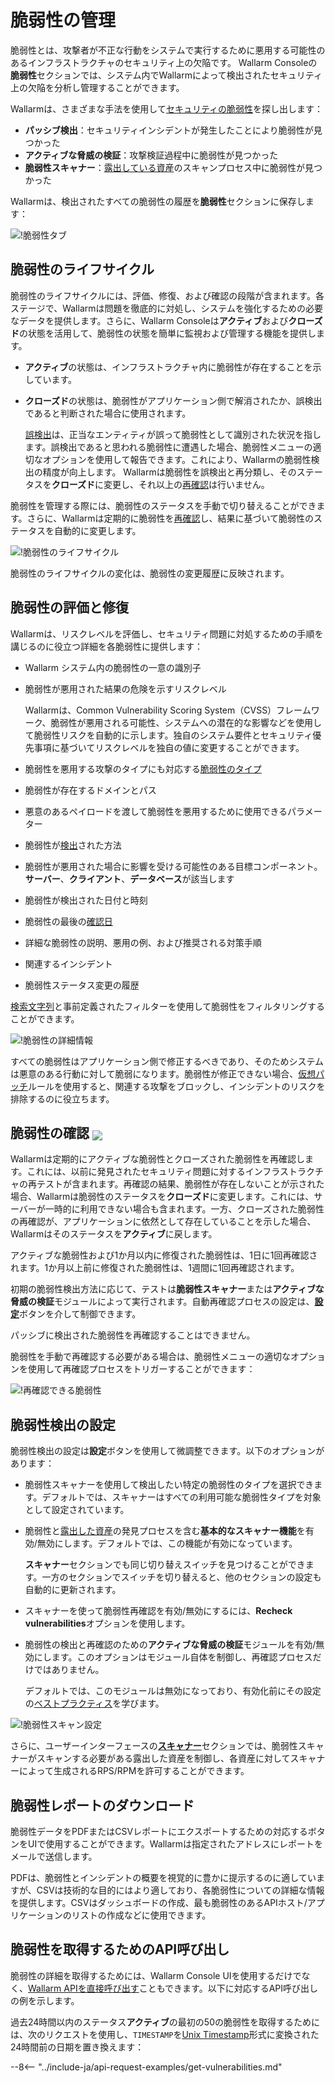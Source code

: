 # 脆弱性の管理

脆弱性とは、攻撃者が不正な行動をシステムで実行するために悪用する可能性のあるインフラストラクチャのセキュリティ上の欠陥です。 Wallarm Consoleの**脆弱性**セクションでは、システム内でWallarmによって検出されたセキュリティ上の欠陥を分析し管理することができます。

Wallarmは、さまざまな手法を使用して[セキュリティの脆弱性](../about-wallarm/detecting-vulnerabilities.md)を探し出します：

* **パッシブ検出**：セキュリティインシデントが発生したことにより脆弱性が見つかった
* **アクティブな脅威の検証**：攻撃検証過程中に脆弱性が見つかった
* **脆弱性スキャナー**：[露出している資産](scanner.md)のスキャンプロセス中に脆弱性が見つかった

Wallarmは、検出されたすべての脆弱性の履歴を**脆弱性**セクションに保存します：

![!脆弱性タブ](../images/user-guides/vulnerabilities/check-vuln.png)

## 脆弱性のライフサイクル

脆弱性のライフサイクルには、評価、修復、および確認の段階が含まれます。各ステージで、Wallarmは問題を徹底的に対処し、システムを強化するための必要なデータを提供します。さらに、Wallarm Consoleは**アクティブ**および**クローズド**の状態を活用して、脆弱性の状態を簡単に監視および管理する機能を提供します。

* **アクティブ**の状態は、インフラストラクチャ内に脆弱性が存在することを示しています。
* **クローズド**の状態は、脆弱性がアプリケーション側で解消されたか、誤検出であると判断された場合に使用されます。

    [誤検出](../about-wallarm/detecting-vulnerabilities.md#false-positives)は、正当なエンティティが誤って脆弱性として識別された状況を指します。誤検出であると思われる脆弱性に遭遇した場合、脆弱性メニューの適切なオプションを使用して報告できます。これにより、Wallarmの脆弱性検出の精度が向上します。 Wallarmは脆弱性を誤検出と再分類し、そのステータスを**クローズド**に変更し、それ以上の[再確認](#verifying-vulnerabilities)は行いません。

脆弱性を管理する際には、脆弱性のステータスを手動で切り替えることができます。さらに、Wallarmは定期的に脆弱性を[再確認](#verifying-vulnerabilities)し、結果に基づいて脆弱性のステータスを自動的に変更します。

![!脆弱性のライフサイクル](../images/user-guides/vulnerabilities/vulnerability-lifecycle.png)

脆弱性のライフサイクルの変化は、脆弱性の変更履歴に反映されます。

## 脆弱性の評価と修復

Wallarmは、リスクレベルを評価し、セキュリティ問題に対処するための手順を講じるのに役立つ詳細を各脆弱性に提供します：

* Wallarm システム内の脆弱性の一意の識別子
* 脆弱性が悪用された結果の危険を示すリスクレベル

    Wallarmは、Common Vulnerability Scoring System（CVSS）フレームワーク、脆弱性が悪用される可能性、システムへの潜在的な影響などを使用して脆弱性リスクを自動的に示します。独自のシステム要件とセキュリティ優先事項に基づいてリスクレベルを独自の値に変更することができます。
* 脆弱性を悪用する攻撃のタイプにも対応する[脆弱性のタイプ](../attacks-vulns-list.md)
* 脆弱性が存在するドメインとパス
* 悪意のあるペイロードを渡して脆弱性を悪用するために使用できるパラメーター
* 脆弱性が[検出](../about-wallarm/detecting-vulnerabilities.md#vulnerability-detection-methods)された方法
* 脆弱性が悪用された場合に影響を受ける可能性のある目標コンポーネント。**サーバー**、**クライアント**、**データベース**が該当します
* 脆弱性が検出された日付と時刻
* 脆弱性の最後の[確認日](#verifying-vulnerabilities)
* 詳細な脆弱性の説明、悪用の例、および推奨される対策手順
* 関連するインシデント
* 脆弱性ステータス変更の履歴

[検索文字列](search-and-filters/use-search.md)と事前定義されたフィルターを使用して脆弱性をフィルタリングすることができます。

![!脆弱性の詳細情報](../images/user-guides/vulnerabilities/vuln-info.png)

すべての脆弱性はアプリケーション側で修正するべきであり、そのためシステムは悪意のある行動に対して脆弱になります。脆弱性が修正できない場合、[仮想パッチ](rules/vpatch-rule.md)ルールを使用すると、関連する攻撃をブロックし、インシデントのリスクを排除するのに役立ちます。

## 脆弱性の確認 <a href="../../about-wallarm/subscription-plans/#subscription-plans"><img src="../../images/api-security-tag.svg" style="border: none;margin-bottom: -4px;"></a>

Wallarmは定期的にアクティブな脆弱性とクローズされた脆弱性を再確認します。これには、以前に発見されたセキュリティ問題に対するインフラストラクチャの再テストが含まれます。再確認の結果、脆弱性が存在しないことが示された場合、Wallarmは脆弱性のステータスを**クローズド**に変更します。これには、サーバーが一時的に利用できない場合も含まれます。一方、クローズされた脆弱性の再確認が、アプリケーションに依然として存在していることを示した場合、Wallarmはそのステータスを**アクティブ**に戻します。

アクティブな脆弱性および1か月以内に修復された脆弱性は、1日に1回再確認されます。1か月以上前に修復された脆弱性は、1週間に1回再確認されます。

初期の脆弱性検出方法に応じて、テストは**脆弱性スキャナー**または**アクティブな脅威の検証**モジュールによって実行されます。自動再確認プロセスの設定は、[**設定**](#configuring-vulnerability-detection)ボタンを介して制御できます。

パッシブに検出された脆弱性を再確認することはできません。

脆弱性を手動で再確認する必要がある場合は、脆弱性メニューの適切なオプションを使用して再確認プロセスをトリガーすることができます：

![!再確認できる脆弱性](../images/user-guides/vulnerabilities/recheck-vuln.png)

## 脆弱性検出の設定

脆弱性検出の設定は**設定**ボタンを使用して微調整できます。以下のオプションがあります：

* 脆弱性スキャナーを使用して検出したい特定の脆弱性のタイプを選択できます。デフォルトでは、スキャナーはすべての利用可能な脆弱性タイプを対象として設定されています。
* 脆弱性と[露出した資産](scanner.md)の発見プロセスを含む**基本的なスキャナー機能**を有効/無効にします。デフォルトでは、この機能が有効になっています。

    **スキャナー**セクションでも同じ切り替えスイッチを見つけることができます。一方のセクションでスイッチを切り替えると、他のセクションの設定も自動的に更新されます。
* スキャナーを使って脆弱性再確認を有効/無効にするには、**Recheck vulnerabilities**オプションを使用します。
* 脆弱性の検出と再確認のための**アクティブな脅威の検証**モジュールを有効/無効にします。このオプションはモジュール自体を制御し、再確認プロセスだけではありません。

    デフォルトでは、このモジュールは無効になっており、有効化前にその設定の[ベストプラクティス](../admin-en/attack-rechecker-best-practices.md)を学びます。

![!脆弱性スキャン設定](../images/user-guides/vulnerabilities/vuln-scan-settings.png)

さらに、ユーザーインターフェースの[**スキャナー**](scanner.md)セクションでは、脆弱性スキャナーがスキャンする必要がある露出した資産を制御し、各資産に対してスキャナーによって生成されるRPS/RPMを許可することができます。

## 脆弱性レポートのダウンロード

脆弱性データをPDFまたはCSVレポートにエクスポートするための対応するボタンをUIで使用することができます。Wallarmは指定されたアドレスにレポートをメールで送信します。

PDFは、脆弱性とインシデントの概要を視覚的に豊かに提示するのに適していますが、CSVは技術的な目的にはより適しており、各脆弱性についての詳細な情報を提供します。CSVはダッシュボードの作成、最も脆弱性のあるAPIホスト/アプリケーションのリストの作成などに使用できます。

## 脆弱性を取得するためのAPI呼び出し

脆弱性の詳細を取得するためには、Wallarm Console UIを使用するだけでなく、[Wallarm APIを直接呼び出す](../api/overview.md)こともできます。以下に対応するAPI呼び出し の例を示します。

過去24時間以内のステータス**アクティブ**の最初の50の脆弱性を取得するためには、次のリクエストを使用し、`TIMESTAMP`を[Unix Timestamp](https://www.unixtimestamp.com/)形式に変換された24時間前の日期を置き換えます：

--8<-- "../include-ja/api-request-examples/get-vulnerabilities.md"